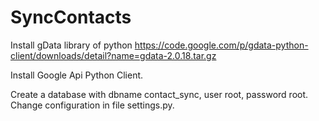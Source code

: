 SyncContacts
============
Install gData library of python https://code.google.com/p/gdata-python-client/downloads/detail?name=gdata-2.0.18.tar.gz

Install Google Api Python Client.

Create a database with dbname contact_sync, user root, password root. Change configuration in file settings.py.
